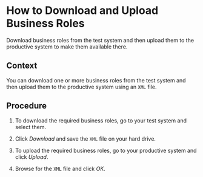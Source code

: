 <!-- loioa58f69585339484aa204cf0321cab2cd -->

# How to Download and Upload Business Roles

Download business roles from the test system and then upload them to the productive system to make them available there.



<a name="loioa58f69585339484aa204cf0321cab2cd__HowToDownloadUploadBusinessRoles_context"/>

## Context

You can download one or more business roles from the test system and then upload them to the productive system using an `XML` file.



<a name="loioa58f69585339484aa204cf0321cab2cd__HowToDownloadUploadBusinessRoles_steps"/>

## Procedure

1.  To download the required business roles, go to your test system and select them.

2.  Click *Download* and save the `XML` file on your hard drive.

3.  To upload the required business roles, go to your productive system and click *Upload*.

4.  Browse for the `XML` file and click *OK*.


